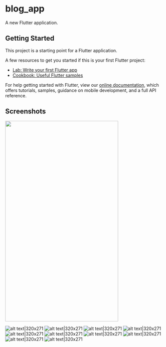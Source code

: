 # blog_app

A new Flutter application.

## Getting Started

This project is a starting point for a Flutter application.

A few resources to get you started if this is your first Flutter project:

- [Lab: Write your first Flutter app](https://flutter.dev/docs/get-started/codelab)
- [Cookbook: Useful Flutter samples](https://flutter.dev/docs/cookbook)

For help getting started with Flutter, view our
[online documentation](https://flutter.dev/docs), which offers tutorials,
samples, guidance on mobile development, and a full API reference.

## Screenshots


<img src="https://github.com/kasongo-mavetya-emmanuel/Flutter-Blog-App-Medium-Clone-Client/blob/master/screenshots/IMG_20220514_232330.jpg" width="360" height="640">

![alt text|320x271](https://github.com/kasongo-mavetya-emmanuel/Flutter-Blog-App-Medium-Clone-Client/blob/master/screenshots/IMG_20220514_232510.jpg) 
![alt text|320x271](https://github.com/kasongo-mavetya-emmanuel/Flutter-Blog-App-Medium-Clone-Client/blob/master/screenshots/IMG_20220514_232543.jpg) 
![alt text|320x271](https://github.com/kasongo-mavetya-emmanuel/Flutter-Blog-App-Medium-Clone-Client/blob/master/screenshots/IMG_20220514_232652.jpg) 
![alt text|320x271](https://github.com/kasongo-mavetya-emmanuel/Flutter-Blog-App-Medium-Clone-Client/blob/master/screenshots/Screenshot_2022-05-14-22-22-10-40.png) ![alt text|320x271](https://github.com/kasongo-mavetya-emmanuel/Flutter-Blog-App-Medium-Clone-Client/blob/master/screenshots/Screenshot_2022-05-14-22-22-18-97.png) ![alt text|320x271](https://github.com/kasongo-mavetya-emmanuel/Flutter-Blog-App-Medium-Clone-Client/blob/master/screenshots/Screenshot_2022-05-14-22-22-26-70.png) 
![alt text|320x271](https://github.com/kasongo-mavetya-emmanuel/Flutter-Blog-App-Medium-Clone-Client/blob/master/screenshots/Screenshot_2022-05-14-22-23-44-17.png) ![alt text|320x271](https://github.com/kasongo-mavetya-emmanuel/Flutter-Blog-App-Medium-Clone-Client/blob/master/screenshots/Screenshot_2022-05-14-22-23-54-61.png) 
![alt text|320x271](https://github.com/kasongo-mavetya-emmanuel/Flutter-Blog-App-Medium-Clone-Client/blob/master/Screenshot_2022-05-14-22-23-59-89.png) 
![alt text|320x271](https://github.com/kasongo-mavetya-emmanuel/Flutter-Blog-App-Medium-Clone-Client/blob/master/screenshots/Screenshot_2022-05-14-22-24-09-90.png)











